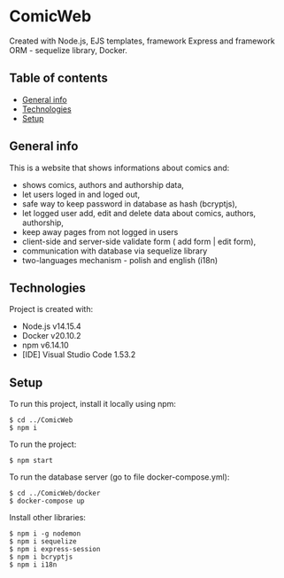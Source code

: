 # ComicWeb
Created with Node.js, EJS templates, framework Express and framework ORM - sequelize library, Docker.


## Table of contents
* [General info](#general-info)
* [Technologies](#technologies)
* [Setup](#setup)

## General info
This is a website that shows informations about comics and: 
* shows comics, authors and authorship data,
* let users loged in and loged out,
* safe way to keep password in database as hash (bcryptjs),
* let logged user add, edit and delete data about comics, authors, authorship,
* keep away pages from not logged in users
* client-side and server-side validate form ( add form | edit form),
* communication with database via sequelize library
* two-languages mechanism - polish and english (i18n)

## Technologies
Project is created with:
* Node.js v14.15.4
* Docker v20.10.2
* npm v6.14.10
* [IDE] Visual Studio Code 1.53.2


## Setup
To run this project, install it locally using npm:
```
$ cd ../ComicWeb
$ npm i
```
To run the project:
```
$ npm start
```
To run the database server (go to file docker-compose.yml):
```
$ cd ../ComicWeb/docker
$ docker-compose up
```
Install other libraries:
```
$ npm i -g nodemon        
$ npm i sequelize
$ npm i express-session
$ npm i bcryptjs
$ npm i i18n
```
